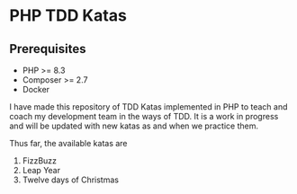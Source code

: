 # PHP TDD Katas

## Prerequisites
- PHP >= 8.3
- Composer >= 2.7
- Docker

I have made this repository of TDD Katas implemented in PHP to teach and coach my development team in the ways of TDD. It is a work in progress and will be updated with new katas as and when we practice them.

Thus far, the available katas are

1. FizzBuzz
2. Leap Year
3. Twelve days of Christmas
